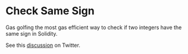 # Check Same Sign

Gas golfing the most gas efficient way to check if two integers have the same sign in Solidity.

See this [discussion](https://twitter.com/PaulRBerg/status/1546240870025936904) on Twitter.
